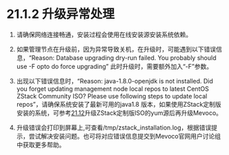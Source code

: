 # 21.1.2 升级异常处理

1. 请确保网络连接畅通，安装过程会使用在线安装源安装系统依赖。

2. 如果管理节点在升级前，因为异常导致关机，在升级时，可能遇到以下错误信息，“Reason: Database upgrading dry-run failed. You probably should use -F opto do force upgrading” 此时升级时，需要额外加入“-F”参数。

3. 出现以下错误信息时，“Reason: java-1.8.0-openjdk is not installed. Did you forget updating management node local repos to latest CentOS ZStack Community ISO? Please use following steps to update local repos”，请确保系统安装了最新可用的java1.8 版本，如果使用ZStack定制版安装的系统，可参考[21.12](/other-setting/upgrade-zstack-iso.md)升级ZStack定制版ISO的yum源后再升级Mevoco。

4. 升级错误会打印到屏幕上,可查看/tmp/zstack_installation.log，根据错误提示，尝试解决安装问题。也可将对应错误信息提交到Mevoco官网用户讨论组中获取更多帮助。

